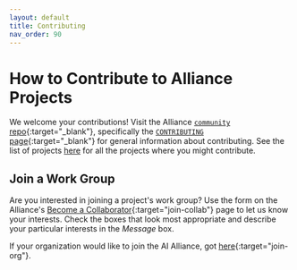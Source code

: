 ```yaml
---
layout: default
title: Contributing
nav_order: 90
---
```


# How to Contribute to Alliance Projects

We welcome your contributions! Visit the Alliance [`community` repo](https://github.com/The-AI-Alliance/community/){:target="_blank"}, specifically the [`CONTRIBUTING` page](https://github.com/The-AI-Alliance/community/blob/main/CONTRIBUTING.md){:target="_blank"} for general information about contributing. See the list of projects [here]({{site.baseurl}}/index/) for all the projects where you might contribute.

## Join a Work Group

Are you interested in joining a project's work group? Use the form on the Alliance's [Become a Collaborator](https://thealliance.ai/become-a-collaborator){:target="join-collab"} page to let us know your interests. Check the boxes that look most appropriate and describe your particular interests in the _Message_ box.

If your organization would like to join the AI Alliance, got [here](https://thealliance.ai/membership){:target="join-org"}.
